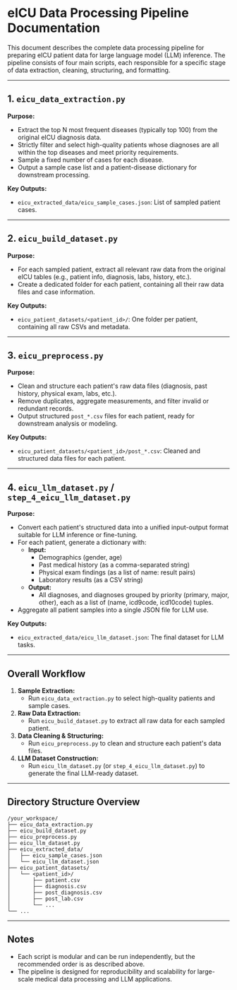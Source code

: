 # eICU Data Processing Pipeline Documentation

This document describes the complete data processing pipeline for preparing eICU patient data for large language model (LLM) inference. The pipeline consists of four main scripts, each responsible for a specific stage of data extraction, cleaning, structuring, and formatting.

---

## 1. `eicu_data_extraction.py`

**Purpose:**
- Extract the top N most frequent diseases (typically top 100) from the original eICU diagnosis data.
- Strictly filter and select high-quality patients whose diagnoses are all within the top diseases and meet priority requirements.
- Sample a fixed number of cases for each disease.
- Output a sample case list and a patient-disease dictionary for downstream processing.

**Key Outputs:**
- `eicu_extracted_data/eicu_sample_cases.json`: List of sampled patient cases.

---

## 2. `eicu_build_dataset.py`

**Purpose:**
- For each sampled patient, extract all relevant raw data from the original eICU tables (e.g., patient info, diagnosis, labs, history, etc.).
- Create a dedicated folder for each patient, containing all their raw data files and case information.

**Key Outputs:**
- `eicu_patient_datasets/<patient_id>/`: One folder per patient, containing all raw CSVs and metadata.

---

## 3. `eicu_preprocess.py`

**Purpose:**
- Clean and structure each patient's raw data files (diagnosis, past history, physical exam, labs, etc.).
- Remove duplicates, aggregate measurements, and filter invalid or redundant records.
- Output structured `post_*.csv` files for each patient, ready for downstream analysis or modeling.

**Key Outputs:**
- `eicu_patient_datasets/<patient_id>/post_*.csv`: Cleaned and structured data files for each patient.

---

## 4. `eicu_llm_dataset.py` / `step_4_eicu_llm_dataset.py`

**Purpose:**
- Convert each patient's structured data into a unified input-output format suitable for LLM inference or fine-tuning.
- For each patient, generate a dictionary with:
  - **Input:**
    - Demographics (gender, age)
    - Past medical history (as a comma-separated string)
    - Physical exam findings (as a list of name: result pairs)
    - Laboratory results (as a CSV string)
  - **Output:**
    - All diagnoses, and diagnoses grouped by priority (primary, major, other), each as a list of (name, icd9code, icd10code) tuples.
- Aggregate all patient samples into a single JSON file for LLM use.

**Key Outputs:**
- `eicu_extracted_data/eicu_llm_dataset.json`: The final dataset for LLM tasks.

---

## **Overall Workflow**

1. **Sample Extraction:**
   - Run `eicu_data_extraction.py` to select high-quality patients and sample cases.
2. **Raw Data Extraction:**
   - Run `eicu_build_dataset.py` to extract all raw data for each sampled patient.
3. **Data Cleaning & Structuring:**
   - Run `eicu_preprocess.py` to clean and structure each patient's data files.
4. **LLM Dataset Construction:**
   - Run `eicu_llm_dataset.py` (or `step_4_eicu_llm_dataset.py`) to generate the final LLM-ready dataset.

---

## **Directory Structure Overview**

```
/your_workspace/
├── eicu_data_extraction.py
├── eicu_build_dataset.py
├── eicu_preprocess.py
├── eicu_llm_dataset.py
├── eicu_extracted_data/
│   ├── eicu_sample_cases.json
│   └── eicu_llm_dataset.json
├── eicu_patient_datasets/
│   └── <patient_id>/
│       ├── patient.csv
│       ├── diagnosis.csv
│       ├── post_diagnosis.csv
│       ├── post_lab.csv
│       └── ...
└── ...
```

---

## **Notes**
- Each script is modular and can be run independently, but the recommended order is as described above.
- The pipeline is designed for reproducibility and scalability for large-scale medical data processing and LLM applications.



